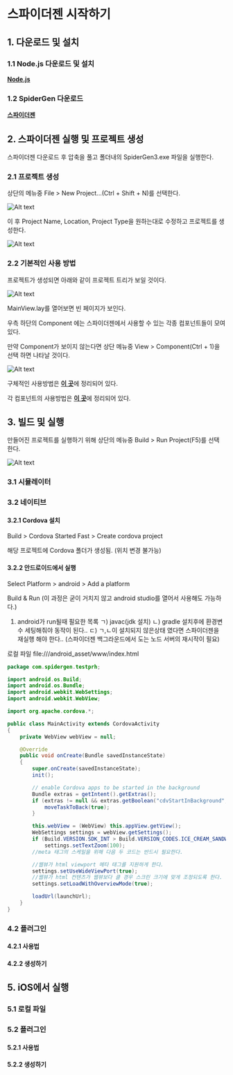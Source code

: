 # 스파이더젠 시작하기


## 1. 다운로드 및 설치
### 1.1 Node.js 다운로드 및 설치
[**Node.js**](https://nodejs.org/ko/)
### 1.2 SpiderGen 다운로드
[**스파이더젠**](https://www.spidergen.org:8454/)
## 2. 스파이더젠 실행 및 프로젝트 생성
스파이더젠 다운로드 후 압축을 풀고 폴더내의 SpiderGen3.exe 파일을 실행한다.
### 2.1 프로젝트 생성

상단의 메뉴중 File > New Project...(Ctrl + Shift + N)를 선택한다.

![Alt text](https://github.com/sgs0116/spidergen-docs/blob/master/startMobile/NewProject.png?raw=true)

이 후 Project Name, Location, Project Type을 원하는대로 수정하고 프로젝트를 생성한다.

![Alt text](https://github.com/sgs0116/spidergen-docs/blob/master/startMobile/NewProjectDlg.png?raw=true)
### 2.2 기본적인 사용 방법
프로젝트가 생성되면 아래와 같이 프로젝트 트리가 보일 것이다.

![Alt text](https://github.com/sgs0116/spidergen-docs/blob/master/startMobile/ProjectTree.png?raw=true)

MainView.lay를 열어보면 빈 페이지가 보인다.

우측 하단의 Component 에는 스파이더젠에서 사용할 수 있는 각종 컴포넌트들이 모여 있다.

만약 Component가 보이지 않는다면 상단 메뉴중 View > Component(Ctrl + 1)을 선택 하면 나타날 것이다.

![Alt text](https://github.com/sgs0116/spidergen-docs/blob/master/startMobile/Component.png?raw=true)

구체적인 사용방법은 [**이 곳**](https://wikidocs.net/22777)에 정리되어 있다.

각 컴포넌트의 사용방법은 [**이 곳**](http://manual.spidergen.org/)에 정리되어 있다.

## 3. 빌드 및 실행
만들어진 프로젝트를 실행하기 위해 상단의 메뉴중 Build > Run Project(F5)를 선택 한다.

![Alt text](https://github.com/sgs0116/spidergen-docs/blob/master/startMobile/RunProject.png?raw=true)
### 3.1 시뮬레이터
### 3.2 네이티브
#### 3.2.1 Cordova 설치
Build > Cordova Started Fast > Create cordova project

해당 프로젝트에 Cordova 폴더가 생성됨. (위치 변경 불가능)
#### 3.2.2 안드로이드에서 실행
Select Platform > android > Add a platform

Build & Run
(이 과정은 굳이 거치지 않고 android studio를 열어서 사용해도 가능하다.)

1) android가 run될때 필요한 목록
ㄱ) javac(jdk 설치)
ㄴ) gradle 설치후에 환경변수 세팅해줘야 동작이 된다..
ㄷ) ㄱ,ㄴ이 설치되지 않은상태 였다면 스파이더젠을 재실행 해야 한다..
    (스파이더젠 백그라운드에서 도는 노드 서버의 재시작이 필요)

로컬 파일
file:///android_asset/www/index.html

```java
package com.spidergen.testprh;

import android.os.Build;
import android.os.Bundle;
import android.webkit.WebSettings;
import android.webkit.WebView;

import org.apache.cordova.*;

public class MainActivity extends CordovaActivity
{
    private WebView webView = null;

    @Override
    public void onCreate(Bundle savedInstanceState)
    {
        super.onCreate(savedInstanceState);
        init();

        // enable Cordova apps to be started in the background
        Bundle extras = getIntent().getExtras();
        if (extras != null && extras.getBoolean("cdvStartInBackground", false)) {
            moveTaskToBack(true);
        }

        this.webView = (WebView) this.appView.getView();
        WebSettings settings = webView.getSettings();
        if (Build.VERSION.SDK_INT > Build.VERSION_CODES.ICE_CREAM_SANDWICH)
            settings.setTextZoom(100);
        //meta 태그의 스케일을 위해 다음 두 코드는 반드시 필요한다.

        //웹뷰가 html viewport 메타 태그를 지원하게 한다.
        settings.setUseWideViewPort(true);
        //웹뷰가 html 컨텐츠가 웹뷰보다 클 경우 스크린 크기에 맞게 조정되도록 한다.
        settings.setLoadWithOverviewMode(true);

        loadUrl(launchUrl);
    }
}
```
### 4.2 플러그인
#### 4.2.1 사용법
#### 4.2.2 생성하기
## 5. iOS에서 실행
### 5.1 로컬 파일
### 5.2 플러그인
#### 5.2.1 사용법
#### 5.2.2 생성하기






<!--
## 1.3 Cordova 설치
* ### 설치
>   ```
>   $npm install -g cordova

* ### 폴더생성
>   ```
>   $npm create MyApp

* ### 플랫폼 생성
>   ```
>   $cd MyApp
>   $cordova platform add android
>   $cordova platform add ios


## 1.4 AndroidStudio 설치하기
[**안드로이드 스튜디오**](https://developer.android.com/studio?hl=ko)
-->